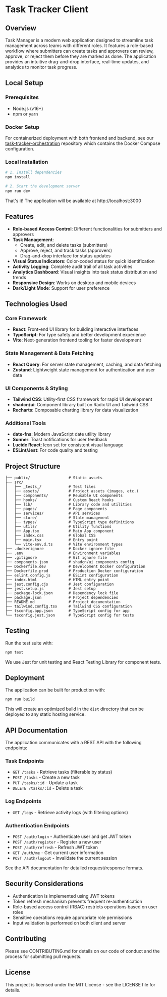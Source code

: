 # Task Tracker Client

## Overview

Task Manager is a modern web application designed to streamline task management across teams with different roles. It features a role-based workflow where submitters can create tasks and approvers can review, approve, or reject them before they are marked as done. The application provides an intuitive drag-and-drop interface, real-time updates, and analytics to monitor task progress.

## Local Setup

### Prerequisites

- Node.js (v16+)
- npm or yarn

### Docker Setup

For containerized deployment with both frontend and backend, see our [task-tracker-orchestration](https://github.com/NireekshaHuns/EVident-Battery-Orchestration-Service) repository which contains the Docker Compose configuration.

### Local Installation

```bash
# 1. Install dependencies
npm install

# 2. Start the development server
npm run dev
```

That's it! The application will be available at http://localhost:3000

## Features

- **Role-based Access Control**: Different functionalities for submitters and approvers
- **Task Management**:
  - Create, edit, and delete tasks (submitters)
  - Approve, reject, and track tasks (approvers)
  - Drag-and-drop interface for status updates
- **Visual Status Indicators**: Color-coded status for quick identification
- **Activity Logging**: Complete audit trail of all task activities
- **Analytics Dashboard**: Visual insights into task status distribution and trends
- **Responsive Design**: Works on desktop and mobile devices
- **Dark/Light Mode**: Support for user preference

## Technologies Used

### Core Framework

- **React**: Front-end UI library for building interactive interfaces
- **TypeScript**: For type safety and better development experience
- **Vite**: Next-generation frontend tooling for faster development

### State Management & Data Fetching

- **React Query**: For server state management, caching, and data fetching
- **Zustand**: Lightweight state management for authentication and user data

### UI Components & Styling

- **Tailwind CSS**: Utility-first CSS framework for rapid UI development
- **shadcn/ui**: Component library built on Radix UI and Tailwind CSS
- **Recharts**: Composable charting library for data visualization

### Additional Tools

- **date-fns**: Modern JavaScript date utility library
- **Sonner**: Toast notifications for user feedback
- **Lucide React**: Icon set for consistent visual language
- **ESLint/Jest**: For code quality and testing

## Project Structure

```
├── public/                 # Static assets
├── src/
│   ├── _tests_/            # Test files
│   ├── assets/             # Project assets (images, etc.)
│   ├── components/         # Reusable UI components
│   ├── hooks/              # Custom React hooks
│   ├── lib/                # Library code and utilities
│   ├── pages/              # Page components
│   ├── services/           # API services
│   ├── store/              # State management
│   ├── types/              # TypeScript type definitions
│   ├── utils/              # Utility functions
│   ├── App.tsx             # Main App component
│   ├── index.css           # Global CSS
│   ├── main.tsx            # Entry point
│   └── vite-env.d.ts       # Vite environment types
├── .dockerignore           # Docker ignore file
├── .env                    # Environment variables
├── .gitignore              # Git ignore file
├── components.json         # shadcn/ui components config
├── Dockerfile.dev          # Development Docker configuration
├── Dockerfile.prod         # Production Docker configuration
├── eslint.config.js        # ESLint configuration
├── index.html              # HTML entry point
├── jest.config.cjs         # Jest configuration
├── jest.setup.js           # Jest setup
├── package-lock.json       # Dependency lock file
├── package.json            # Project dependencies
├── README.md               # Project documentation
├── tailwind.config.tsx     # Tailwind CSS configuration
├── tsconfig.app.json       # TypeScript config for app
└── tsconfig.jest.json      # TypeScript config for tests
```

## Testing

Run the test suite with:

```bash
npm test
```

We use Jest for unit testing and React Testing Library for component tests.

## Deployment

The application can be built for production with:

```bash
npm run build
```

This will create an optimized build in the `dist` directory that can be deployed to any static hosting service.

## API Documentation

The application communicates with a REST API with the following endpoints:

### Task Endpoints

- `GET /tasks` - Retrieve tasks (filterable by status)
- `POST /tasks` - Create a new task
- `PUT /tasks/:id` - Update a task
- `DELETE /tasks/:id` - Delete a task

### Log Endpoints

- `GET /logs` - Retrieve activity logs (with filtering options)

### Authentication Endpoints

- `POST /auth/login` - Authenticate user and get JWT token
- `POST /auth/register` - Register a new user
- `POST /auth/refresh` - Refresh JWT token
- `GET /auth/me` - Get current user information
- `POST /auth/logout` - Invalidate the current session

See the API documentation for detailed request/response formats.

## Security Considerations

- Authentication is implemented using JWT tokens
- Token refresh mechanism prevents frequent re-authentication
- Role-based access control (RBAC) restricts operations based on user roles
- Sensitive operations require appropriate role permissions
- Input validation is performed on both client and server

## Contributing

Please see CONTRIBUTING.md for details on our code of conduct and the process for submitting pull requests.

## License

This project is licensed under the MIT License - see the LICENSE file for details.
